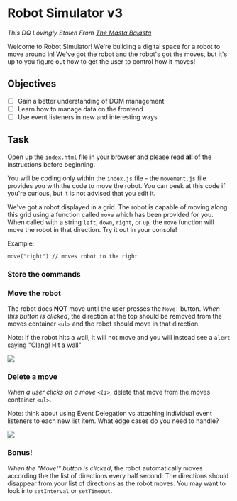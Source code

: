Robot Simulator v3
================
*This DQ Lovingly Stolen From [The Masta Balasta](https://github.com/sbal13)*

Welcome to Robot Simulator! We're building a digital space for a robot to move around in! We've got the robot and the robot's got the moves, but it's up to you figure out how to get the user to control how it moves!

## Objectives
- [ ] Gain a better understanding of DOM management
- [ ] Learn how to manage data on the frontend
- [ ] Use event listeners in new and interesting ways

## Task

Open up the `index.html` file in your browser and please read **all** of the instructions before beginning. 

You will be coding only within the `index.js` file - the `movement.js` file provides you with the code to move the robot. You can peek at this code if you're curious, but it is not advised that you edit it.

We've got a robot displayed in a grid. The robot is capable of moving along this grid using a function called `move` which has been provided for you. When called with a string `left`, `down`, `right`, or `up`, the `move` function will move the robot in that direction. Try it out in your console! 

Example: 
```
move("right") // moves robot to the right
```

### Store the commands

<!-- Your task is to add functionality to the page such that _when a user presses the arrow keys_, that direction (i.e. `left`, `down`, `right`, or `up`) is added to a list of directions on the right side of the robot's grid. We've already provided you with a `<ul>` element with an id set to `moves-container` - you just have to add `li` elements to it containing the direction that was inputted.

Example:

```html
<ul id="moves-container">
  <li>Down</li>
  <li>Right</li>
  <li>Down</li>
  <li>Right</li>
</ul>
```

![](robot_simulator_storing_moves.gif) -->

### Move the robot

The robot does **NOT** move until the user presses the `Move!` button. _When this button is clicked_, the direction at the top should be removed from the moves container `<ul>` and the robot should move in that direction. 

Note: If the robot hits a wall, it will not move and you will instead see a `alert` saying "Clang! Hit a wall"

![](robot_simulator_moving.gif)

### Delete a move

_When a user clicks on a move `<li>`_, delete that move from the moves container `<ul>`.

Note: think about using Event Delegation vs attaching individual event listeners to each new list item. What edge cases do you need to handle?

![](robot_simulator_delete.gif)


### Bonus!

_When the "Move!" button is clicked_, the robot automatically moves according the the list of directions every half second. The directions should disappear from your list of directions as the robot moves. You may want to look into `setInterval`  or `setTimeout`.
